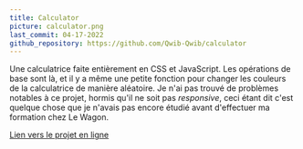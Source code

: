 ```yaml
---
title: Calculator
picture: calculator.png
last_commit: 04-17-2022
github_repository: https://github.com/Qwib-Qwib/calculator
---
```


Une calculatrice faite entièrement en CSS et JavaScript. Les opérations de base sont là, et il y a même une petite fonction pour changer les couleurs de la calculatrice de manière aléatoire. Je n'ai pas trouvé de problèmes notables à ce projet, hormis qu'il ne soit pas *responsive*, ceci étant dit c'est quelque chose que je n'avais pas encore étudié avant d'effectuer ma formation chez Le Wagon.

[Lien vers le projet en ligne](https://qwib-qwib.github.io/calculator/)
